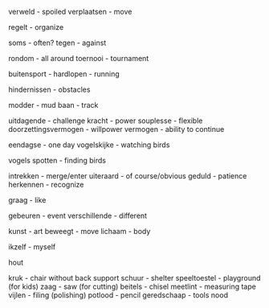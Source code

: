 verweld - spoiled 
verplaatsen - move


regelt - organize

soms - often?
tegen - against

rondom - all around
toernooi - tournament

buitensport - 
hardlopen - running

hindernissen - obstacles

modder - mud
baan - track

uitdagende - challenge
kracht - power
souplesse - flexible
doorzettingsvermogen - willpower
vermogen - ability to continue 

eendagse - one day
vogelskijke - watching birds

vogels spotten - finding birds 

intrekken - merge/enter
uiteraard - of course/obvious
geduld - patience
herkennen - recognize

graag - like 

gebeuren - event
verschillende - different

kunst - art
beweegt - move
lichaam - body

ikzelf - myself

hout

kruk - chair without back support
schuur - shelter 
speeltoestel - playground (for kids)
zaag - saw (for cutting)
beitels - chisel
meetlint - measuring tape
vijlen - filing (polishing)
potlood - pencil
geredschaap - tools
nood